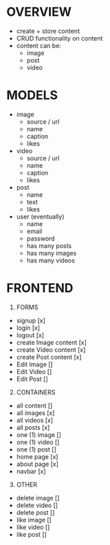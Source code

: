 # OVERVIEW
- create + store content
- CRUD functionality on content
- content can be:
    - image
    - post
    - video


# MODELS

- image
    - source / url
    - name
    - caption
    - likes
- video
    - source / url
    - name
    - caption
    - likes
- post
    - name
    - text
    - likes
- user (eventually)
    - name
    - email
    - password
    - has many posts
    - has many images
    - has many videos


# FRONTEND

1. FORMS
- signup [x]
- login [x]
- logout [x]
- create Image content [x]
- create Video content [x]
- create Post content [x]
- Edit Image []
- Edit Video []
- Edit Post []

2. CONTAINERS
- all content []
- all images [x]
- all videos [x]
- all posts [x]
- one (1) image []
- one (1) video []
- one (1) post []
- home page [x]
- about page [x]
- navbar [x]

3. OTHER
- delete image []
- delete video []
- delete post []
- like image []
- like video []
- like post []



